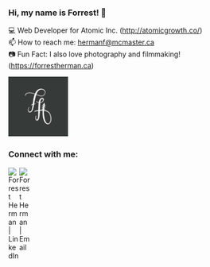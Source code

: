 ### Hi, my name is Forrest! 👋

💻 Web Developer for Atomic Inc. (http://atomicgrowth.co/)
\
📫 How to reach me: hermanf@mcmaster.ca
\
📷 Fun Fact: I also love photography and filmmaking! (https://forrestherman.ca)

<img src="https://github.com/forrest-herman/forrest-herman/blob/main/initials.jpg?raw=true" width="120">

### Connect with me:

[<img align="left" alt="Forrest Herman | LinkedIn" width="22px" src="https://cdn.jsdelivr.net/npm/simple-icons@v3/icons/linkedin.svg" />][linkedin]
[<img align="left" alt="Forrest Herman | Email" width="22px" src="https://cdn.jsdelivr.net/npm/simple-icons@3.13.0/icons/gmail.svg" />][email]

<br />

[linkedin]: https://www.linkedin.com/in/forrest-herman/
[email]: hermanf@mcmaster.ca

<!--
**forrest-herman/forrest-herman** is a ✨ _special_ ✨ repository because its `README.md` (this file) appears on your GitHub profile.

Here are some ideas to get you started:

- 🔭 I’m currently working on ...
- 🌱 I’m currently learning ...
- 👯 I’m looking to collaborate on ...
- 🤔 I’m looking for help with ...
- 💬 Ask me about ...
- 📫 How to reach me: ...
- 😄 Pronouns: ...
- ⚡ Fun fact: ...
-->
